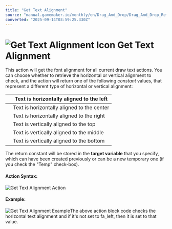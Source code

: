 ```yaml
---
title: "Get Text Alignment"
source: "manual.gamemaker.io/monthly/en/Drag_And_Drop/Drag_And_Drop_Reference/Drawing/Get_Text_Alignment.htm"
converted: "2025-09-14T03:59:25.330Z"
---
```


# ![Get Text Alignment Icon](../../../assets/Images/Scripting_Reference/Drag_And_Drop/Reference/Drawing/i_Drawing_Get_Text_Alignment.png) Get Text Alignment

This action will get the font alignment for all current draw text actions. You can choose whether to retrieve the horizontal or vertical alignment to check, and the action will return one of the following _constant_ values, that represent a different type of horizontal or vertical alignment:

|  | Text is horizontally aligned to the left |
| --- | --- |
|  | Text is horizontally aligned to the center |
|  | Text is horizontally aligned to the right |
|  | Text is vertically aligned to the top |
|  | Text is vertically aligned to the middle |
|  | Text is vertically aligned to the bottom |

The return constant will be stored in the **target variable** that you specify, which can have been created previously or can be a new temporary one (if you check the "Temp" check-box).

#### Action Syntax:

![Get Text Alignment Action](../../../assets/Images/Scripting_Reference/Drag_And_Drop/Reference/Drawing/a_Drawing_Get_Text_Alignment.png)

#### Example:

![Get Text Alignment Example](../../../assets/Images/Scripting_Reference/Drag_And_Drop/Reference/Drawing/e_Drawing_Get_Font_Alignment.png)The above action block code checks the horizontal text alignment and if it's not set to fa\_left, then it is set to that value.